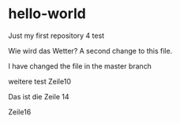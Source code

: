 # hello-world
Just my first repository 4 test

Wie wird das Wetter?
A second change to this file.

I have changed the file in the master branch

weitere test
Zeile10



Das ist die Zeile 14

Zeile16